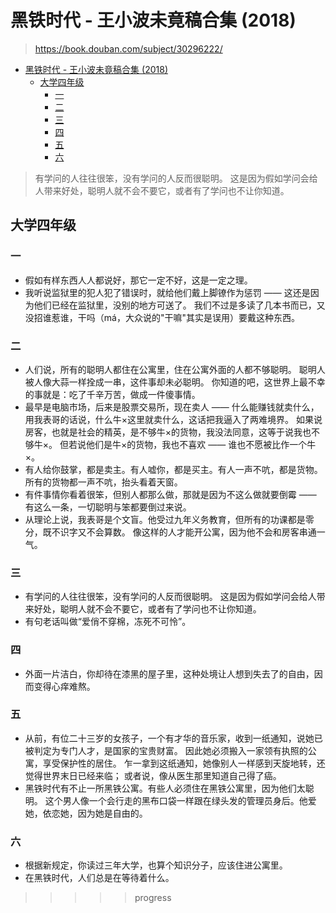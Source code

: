 # 黑铁时代 - 王小波未竟稿合集 (2018)

> <https://book.douban.com/subject/30296222/>

- [黑铁时代 - 王小波未竟稿合集 (2018)](#黑铁时代---王小波未竟稿合集-2018)
  - [大学四年级](#大学四年级)
    - [一](#一)
    - [二](#二)
    - [三](#三)
    - [四](#四)
    - [五](#五)
    - [六](#六)

> 有学问的人往往很笨，没有学问的人反而很聪明。
> 这是因为假如学问会给人带来好处，聪明人就不会不要它，或者有了学问也不让你知道。

## 大学四年级

### 一

- 假如有样东西人人都说好，那它一定不好，这是一定之理。
- 我听说监狱里的犯人犯了错误时，就给他们戴上脚镣作为惩罚 ——
  这还是因为他们已经在监狱里，没别的地方可送了。
  我们不过是多读了几本书而已，又没招谁惹谁，干吗（má，大众说的"干嘛"其实是误用）要戴这种东西。

### 二

- 人们说，所有的聪明人都住在公寓里，住在公寓外面的人都不够聪明。
  聪明人被人像大蒜一样拴成一串，这件事却未必聪明。
  你知道的吧，这世界上最不幸的事就是：吃了千辛万苦，做成一件傻事情。
- 最早是电脑市场，后来是股票交易所，现在卖人 ——
  什么能赚钱就卖什么，用我表哥的话说，什么牛×这里就卖什么，这话把我逼入了两难境界。
  如果说房客，也就是社会的精英，是不够牛×的货物，我没法同意，这等于说我也不够牛×。
  但若说他们是牛×的货物，我也不喜欢 —— 谁也不愿被比作一个牛×。
- 有人给你鼓掌，都是卖主。有人嘘你，都是买主。有人一声不吭，都是货物。
  所有的货物都一声不吭，抬头看着天窗。
- 有件事情你看着很笨，但别人都那么做，那就是因为不这么做就要倒霉 ——
  有这么一条，一切聪明与笨都要倒过来说。
- 从理论上说，我表哥是个文盲。他受过九年义务教育，但所有的功课都是零分，既不识字又不会算数。
  像这样的人才能开公寓，因为他不会和房客串通一气。

### 三

- 有学问的人往往很笨，没有学问的人反而很聪明。
  这是因为假如学问会给人带来好处，聪明人就不会不要它，或者有了学问也不让你知道。
- 有句老话叫做“爱俏不穿棉，冻死不可怜”。

### 四

- 外面一片洁白，你却待在漆黑的屋子里，这种处境让人想到失去了的自由，因而变得心痒难熬。

### 五

- 从前，有位二十三岁的女孩子，一个有才华的音乐家，收到一纸通知，说她已被判定为专门人才，是国家的宝贵财富。
  因此她必须搬入一家领有执照的公寓，享受保护性的居住。
  乍一拿到这纸通知，她像别人一样感到天旋地转，还觉得世界末日已经来临；
  或者说，像从医生那里知道自己得了癌。
- 黑铁时代有不止一所黑铁公寓。有些人必须住在黑铁公寓里，因为他们太聪明。
  这个男人像一个会行走的黑布口袋一样跟在绿头发的管理员身后。他爱她，依恋她，因为她是自由的。

### 六

- 根据新规定，你读过三年大学，也算个知识分子，应该住进公寓里。
- 在黑铁时代，人们总是在等待着什么。

>>>>> progress
